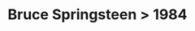 ---
permalink: /projects/graphics/bootleg-covers/bruce/1984
title: 'Bruce Springsteen > 1984'
artist: 'Bruce_Springsteen'
year: '1984'
layout: bootlegs
header:
  overlay_image: /assets/img/graphics/bootleg-covers/features/bruce/1984.jpg
---
